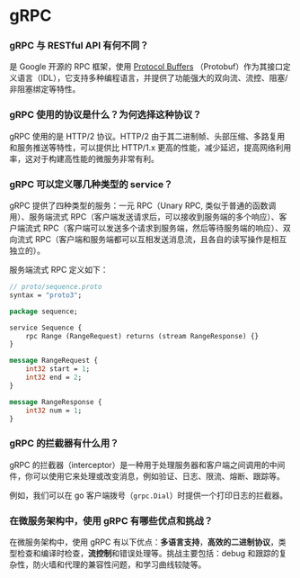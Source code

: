 # gRPC

### gRPC 与 RESTful API 有何不同？
    
是 Google 开源的 RPC 框架，使用 [Protocol Buffers](https://www.notion.so/Protocol-Buffers-0c833573286d440eb883fdf15d809831?pvs=21) （Protobuf）作为其接口定义语言（IDL），它支持多种编程语言，并提供了功能强大的双向流、流控、阻塞/非阻塞绑定等特性。
    
### gRPC 使用的协议是什么？为何选择这种协议？
    
gRPC 使用的是 HTTP/2 协议。HTTP/2 由于其二进制帧、头部压缩、多路复用和服务推送等特性，可以提供比 HTTP/1.x 更高的性能，减少延迟，提高网络利用率，这对于构建高性能的微服务非常有利。
    
### gRPC 可以定义哪几种类型的 service？
    
gRPC 提供了四种类型的服务：一元 RPC（Unary RPC, 类似于普通的函数调用）、服务端流式 RPC（客户端发送请求后，可以接收到服务端的多个响应）、客户端流式 RPC（客户端可以发送多个请求到服务端，然后等待服务端的响应）、双向流式 RPC（客户端和服务端都可以互相发送消息流，且各自的读写操作是相互独立的）。

服务端流式 RPC 定义如下：

```protobuf
// proto/sequence.proto
syntax = "proto3";

package sequence;

service Sequence {
    rpc Range (RangeRequest) returns (stream RangeResponse) {}
}

message RangeRequest {
    int32 start = 1;
    int32 end = 2;
}

message RangeResponse {
    int32 num = 1;
}
```
    
### gRPC 的拦截器有什么用？
    
gRPC 的拦截器（interceptor）是一种用于处理服务器和客户端之间调用的中间件，你可以使用它来处理或改变消息，例如验证、日志、限流、熔断、跟踪等。

例如，我们可以在 go 客户端拨号（`grpc.Dial`）时提供一个打印日志的拦截器。
    
### 在微服务架构中，使用 gRPC 有哪些优点和挑战？
    
在微服务架构中，使用 gRPC 有以下优点：**多语言支持**，**高效的二进制协议**，类型检查和编译时检查，**流控制**和错误处理等。挑战主要包括：debug 和跟踪的复杂性，防火墙和代理的兼容性问题，和学习曲线较陡等。